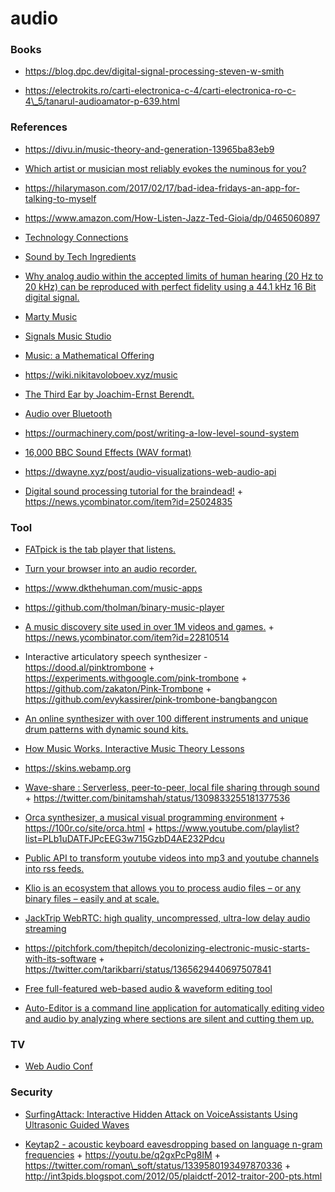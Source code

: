 audio
=====

### Books

-   https://blog.dpc.dev/digital-signal-processing-steven-w-smith

<!-- -->

-   https://electrokits.ro/carti-electronica-c-4/carti-electronica-ro-c-4\_5/tanarul-audioamator-p-639.html

### References

-   https://divu.in/music-theory-and-generation-13965ba83eb9

<!-- -->

-   [Which artist or musician most reliably evokes the numinous for you?](https://twitter.com/michael_nielsen/status/1210777243967901701)

<!-- -->

-   https://hilarymason.com/2017/02/17/bad-idea-fridays-an-app-for-talking-to-myself

<!-- -->

-   https://www.amazon.com/How-Listen-Jazz-Ted-Gioia/dp/0465060897

<!-- -->

-   [Technology Connections](https://www.youtube.com/channel/UCy0tKL1T7wFoYcxCe0xjN6Q/playlists)

<!-- -->

-   [Sound by Tech Ingredients](https://www.youtube.com/playlist?list=PLzrI14lOlSqeCgDH9zJb-qRKem9fTT2Tj)

<!-- -->

-   [Why analog audio within the accepted limits of human hearing (20 Hz to 20 kHz) can be reproduced with perfect fidelity using a 44.1 kHz 16 Bit digital signal.](https://youtu.be/cIQ9IXSUzuM)

<!-- -->

-   [Marty Music](https://www.youtube.com/channel/UCmnlTWVJysjWPFiZhQ5uudg/playlists)

<!-- -->

-   [Signals Music Studio](https://www.youtube.com/channel/UCRDDHLvQb8HjE2r7_ZuNtWA/playlists)

<!-- -->

-   [Music: a Mathematical Offering](https://homepages.abdn.ac.uk/d.j.benson/pages/html/maths-music.html)

<!-- -->

-   https://wiki.nikitavoloboev.xyz/music

<!-- -->

-   [The Third Ear by Joachim-Ernst Berendt.](https://twitter.com/sivers/status/1219343046636077062)

<!-- -->

-   [Audio over Bluetooth](https://twitter.com/binitamshah/status/1226789575797833730)

<!-- -->

-   https://ourmachinery.com/post/writing-a-low-level-sound-system

<!-- -->

-   [16,000 BBC Sound Effects (WAV format)](http://bbcsfx.acropolis.org.uk/)

<!-- -->

-   https://dwayne.xyz/post/audio-visualizations-web-audio-api

<!-- -->

-   [Digital sound processing tutorial for the braindead!](http://yehar.com/blog/?p=121) + https://news.ycombinator.com/item?id=25024835

### Tool

-   [FATpick is the tab player that listens.](https://www.fatpick.com/learn-to-play-guitar)

<!-- -->

-   [Turn your browser into an audio recorder.](https://blog.sambego.be/turn-your-browser-into-an-audio-recorder/)

<!-- -->

-   https://www.dkthehuman.com/music-apps

<!-- -->

-   https://github.com/tholman/binary-music-player

<!-- -->

-   [A music discovery site used in over 1M videos and games.](http://dig.ccmixter.org/) + https://news.ycombinator.com/item?id=22810514

<!-- -->

-   Interactive articulatory speech synthesizer - https://dood.al/pinktrombone + https://experiments.withgoogle.com/pink-trombone + https://github.com/zakaton/Pink-Trombone + https://github.com/evykassirer/pink-trombone-bangbangcon

<!-- -->

-   [An online synthesizer with over 100 different instruments and unique drum patterns with dynamic sound kits.](https://midi.city/)

<!-- -->

-   [How Music Works. Interactive Music Theory Lessons](https://www.lightnote.co/)

<!-- -->

-   https://skins.webamp.org

<!-- -->

-   [Wave-share : Serverless, peer-to-peer, local file sharing through sound](https://github.com/ggerganov/wave-share) + https://twitter.com/binitamshah/status/1309833255181377536

<!-- -->

-   [Orca synthesizer, a musical visual programming environment](https://youtu.be/RaI_TuISSJE) + https://100r.co/site/orca.html + https://www.youtube.com/playlist?list=PLb1uDATFJPcEEG3w715GzbD4AE232Pdcu

<!-- -->

-   [Public API to transform youtube videos into mp3 and youtube channels into rss feeds.](https://github.com/yashha/youtube-mp3-rss-api)

<!-- -->

-   [Klio is an ecosystem that allows you to process audio files – or any binary files – easily and at scale.](https://github.com/spotify/klio)

<!-- -->

-   [JackTrip WebRTC: high quality, uncompressed, ultra-low delay audio streaming](https://github.com/JackTrip-webrtc/JackTrip-webrtc)

<!-- -->

-   https://pitchfork.com/thepitch/decolonizing-electronic-music-starts-with-its-software + https://twitter.com/tarikbarri/status/1365629440697507841

<!-- -->

-   [Free full-featured web-based audio & waveform editing tool](https://github.com/pkalogiros/AudioMass)

<!-- -->

-   [Auto-Editor is a command line application for automatically editing video and audio by analyzing where sections are silent and cutting them up.](https://github.com/WyattBlue/auto-editor)

### TV

-   [Web Audio Conf](https://www.youtube.com/channel/UCMaHc1Rq2viM88OsluS2WWw/playlists)

### Security

-   [SurfingAttack: Interactive Hidden Attack on VoiceAssistants Using Ultrasonic Guided Waves](https://www.ndss-symposium.org/wp-content/uploads/2020/02/24068.pdf)

<!-- -->

-   [Keytap2 - acoustic keyboard eavesdropping based on language n-gram frequencies](https://github.com/ggerganov/kbd-audio/discussions/31) + https://youtu.be/q2gxPcPg8IM + https://twitter.com/roman\_soft/status/1339580193497870336 + http://int3pids.blogspot.com/2012/05/plaidctf-2012-traitor-200-pts.html
